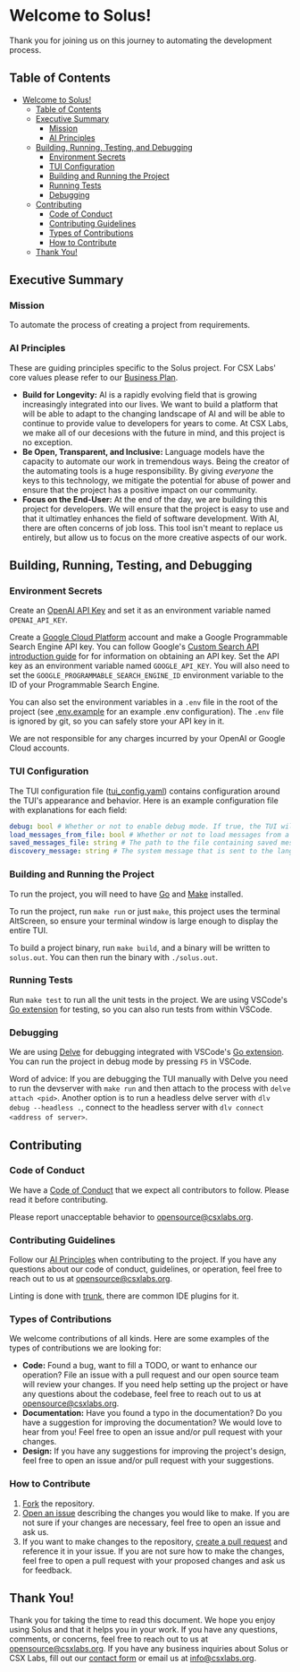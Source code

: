 # Welcome to Solus!
Thank you for joining us on this journey to automating the development process.

## Table of Contents
- [Welcome to Solus!](#welcome-to-solus)
  - [Table of Contents](#table-of-contents)
  - [Executive Summary](#executive-summary)
    - [Mission](#mission)
    - [AI Principles](#ai-principles)
  - [Building, Running, Testing, and Debugging](#building-running-testing-and-debugging)
    - [Environment Secrets](#environment-secrets)
    - [TUI Configuration](#tui-configuration)
    - [Building and Running the Project](#building-and-running-the-project)
    - [Running Tests](#running-tests)
    - [Debugging](#debugging)
  - [Contributing](#contributing)
    - [Code of Conduct](#code-of-conduct)
    - [Contributing Guidelines](#contributing-guidelines)
    - [Types of Contributions](#types-of-contributions)
    - [How to Contribute](#how-to-contribute)
  - [Thank You!](#thank-you)

## Executive Summary
### Mission
To automate the process of creating a project from requirements.

### AI Principles
These are guiding principles specific to the Solus project.
For CSX Labs' core values please refer to our [Business Plan](https://docs.google.com/document/d/1PhPFI1YXRd-XHMvfvRZhFwnqzzdXLTcpo0Kmbw803-I/edit?usp=sharing).

* **Build for Longevity:** AI is a rapidly evolving field that is growing increasingly integrated into our lives. We want to build a platform that will be able to adapt to the changing landscape of AI and will be able to continue to provide value to developers for years to come. At CSX Labs, we make all of our decesions with the future in mind, and this project is no exception.
* **Be Open, Transparent, and Inclusive:** Language models have the capacity to automate our work in tremendous ways. Being the creator of the automating tools is a huge responsibility. By giving _everyone_ the keys to this technology, we  mitigate the potential for abuse of power and ensure that the project has a positive impact on our community.
* **Focus on the End-User:** At the end of the day, we are building this project for developers. We will ensure that the project is easy to use and that it ultimatley enhances the field of software development. With AI, there are often concerns of job loss. This tool isn't meant to replace us entirely, but allow us to focus on the more creative aspects of our work.

## Building, Running, Testing, and Debugging
### Environment Secrets
Create an [OpenAI API Key](https://platform.openai.com/account/api-keys) and set it as an environment variable named `OPENAI_API_KEY`. 

Create a [Google Cloud Platform](https://cloud.google.com/) account and make a Google Programmable Search Engine API key. You can follow Google's [Custom Search API introduction guide](https://developers.google.com/custom-search/v1/introduction) for for information on obtaining an API key. Set the API key as an environment variable named `GOOGLE_API_KEY`. You will also need to set the `GOOGLE_PROGRAMMABLE_SEARCH_ENGINE_ID` environment variable to the ID of your Programmable Search Engine.

You can also set the environment variables in a `.env` file in the root of the project (see [.env.example](.env.example) for an example .env configuration). The `.env` file is ignored by git, so you can safely store your API key in it.

We are not responsible for any charges incurred by your OpenAI or Google Cloud accounts.

### TUI Configuration
The TUI configuration file ([tui_config.yaml](tui_config.yaml)) contains configuration around the TUI's appearance and behavior. Here is an example configuration file with explanations for each field:
```yaml
debug: bool # Whether or not to enable debug mode. If true, the TUI will print system messages to the terminal.
load_messages_from_file: bool # Whether or not to load messages from a file. If true, the TUI will populate the message history with messages from the file specified in the `saved_messages_file` field.
saved_messages_file: string # The path to the file containing saved messages. This field is only used if `load_messages_from_file` is true.
discovery_message: string # The system message that is sent to the language model to establish the guidelines and context for the conversation.
```

### Building and Running the Project
To run the project, you will need to have [Go](https://go.dev/) and [Make](https://www.gnu.org/software/make/) installed.

To run the project, run `make run` or just `make`, this project uses the terminal AltScreen, so ensure your terminal window is large enough to display the entire TUI.

To build a project binary, run `make build`, and a binary will be written to `solus.out`. You can then run the binary with `./solus.out`.

### Running Tests
Run `make test` to run all the unit tests in the project. We are using VSCode's [Go extension](https://marketplace.visualstudio.com/items?itemName=golang.go) for testing, so you can also run tests from within VSCode.

### Debugging
We are using [Delve](https://github.com/go-delve/delve) for debugging integrated with VSCode's [Go extension](https://marketplace.visualstudio.com/items?itemName=golang.go). You can run the project in debug mode by pressing `F5` in VSCode.

Word of advice: If you are debugging the TUI manually with Delve you need to run the devserver with `make run` and then attach to the process with `delve attach <pid>`. Another option is to run a headless delve server with `dlv debug --headless .`, connect to the headless server with `dlv connect <address of server>`.

## Contributing
### Code of Conduct
We have a [Code of Conduct](CODE_OF_CONDUCT.md) that we expect all contributors to follow. Please read it before contributing.

Please report unacceptable behavior to [opensource@csxlabs.org](mailto:opensource@csxlabs.org).

### Contributing Guidelines
Follow our [AI Principles](#ai-principles) when contributing to the project. If you have any questions about our code of conduct, guidelines, or operation, feel free to reach out to us at [opensource@csxlabs.org](mailto:opensource@csxlabs.org).

Linting is done with [trunk](https://trunk.io), there are common IDE plugins for it.

### Types of Contributions
We welcome contributions of all kinds. Here are some examples of the types of contributions we are looking for:
* **Code:** Found a bug, want to fill a TODO, or want to enhance our operation? File an issue with a pull request and our open source team will review your changes. If you need help setting up the project or have any questions about the codebase, feel free to reach out to us at [opensource@csxlabs.org](mailto:opensource@csxlabs.org).
* **Documentation:** Have you found a typo in the documentation? Do you have a suggestion for improving the documentation? We would love to hear from you! Feel free to open an issue and/or pull request with your changes.
* **Design:** If you have any suggestions for improving the project's design, feel free to open an issue and/or pull request with your suggestions.

### How to Contribute
1. [Fork](https://docs.github.com/en/get-started/quickstart/fork-a-repo) the repository. 
2. [Open an issue](https://docs.github.com/en/issues/tracking-your-work-with-issues/creating-an-issue) describing the changes you would like to make. If you are not sure if your changes are necessary, feel free to open an issue and ask us.
3. If you want to make changes to the repository, [create a pull request](https://docs.github.com/en/github/collaborating-with-issues-and-pull-requests/creating-a-pull-request) and reference it in your issue. If you are not sure how to make the changes, feel free to open a pull request with your proposed changes and ask us for feedback.

## Thank You!
Thank you for taking the time to read this document. We hope you enjoy using Solus and that it helps you in your work. If you have any questions, comments, or concerns, feel free to reach out to us at [opensource@csxlabs.org](mailto:opensource@csxlabs.org). If you have any business inquiries about Solus or CSX Labs, fill out our [contact form](https://csxlabs.org/#contact) or email us at [info@csxlabs.org](mailto:info@csxlabs.org).
